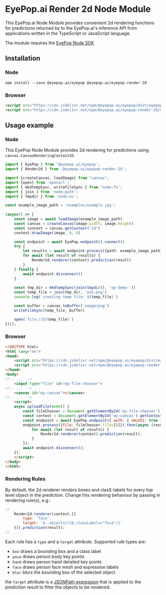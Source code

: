 # EyePop.ai Render 2d Node Module
This EyePop.ai Node Module provides convenient 2d rendering functions for predictions returned by 
to the EyePop.ai's inference API from applications written in the TypeScript or JavaScript language.

The module requires the [EyePop Node SDK](../eyepop/README.md)
## Installation
### Node
```shell
npm install --save @eyepop.ai/eyepop @eyepop.ai/eyepop-render-2d
```
### Browser
```html
<script src="https://cdn.jsdelivr.net/npm/@eyepop.ai/eyepop/dist/eyepop.min.js"></script>
<script src="https://cdn.jsdelivr.net/npm/@eyepop.ai/eyepop-render-2d/dist/eyepop.render2d.min.js"></script>
```
## Usage example
### Node
This EyePop Node Module provides 2d rendering for predictions using `canvas.CanvasRenderingContext2D`.
```typescript
import { EyePop } from '@eyepop.ai/eyepop';
import { Render2d } from '@eyepop.ai/eyepop-render-2d';

import {createCanvas, loadImage} from "canvas";
import {open} from 'openurl';
import { mkdtempSync, writeFileSync } from 'node:fs';
import { join } from 'node:path';
import { tmpdir } from 'node:os';

const example_image_path = 'examples/example.jpg';
    
(async() => {
    const image = await loadImage(example_image_path)
    const canvas = createCanvas(image.width, image.height)
    const context = canvas.getContext("2d")
    context.drawImage(image, 0, 0)

    const endpoint = await EyePop.endpoint().connect()
    try {
        let results = await endpoint.process({path: example_image_path})
        for await (let result of results) {
            Render2d.renderer(context).prediction(result)
        }        
    } finally {
        await endpoint.disconnect()
    }
    
    const tmp_dir = mkdtempSync(join(tmpdir(), 'ep-demo-'))
    const temp_file = join(tmp_dir, 'out.png')
    console.log(`creating temp file: ${temp_file}`)

    const buffer = canvas.toBuffer('image/png')
    writeFileSync(temp_file, buffer)

    open(`file://${temp_file}`)
})();
```
### Browser
```html
<!DOCTYPE html>
<html lang="en">
<head>
    <script src="https://cdn.jsdelivr.net/npm/@eyepop.ai/eyepop/dist/eyepop.min.js"></script>
    <script src="https://cdn.jsdelivr.net/npm/@eyepop.ai/eyepop-render-2d/dist/eyepop.render2d.min.js"></script>
</head>
<body>
<!-- ... -->
    <input type="file" id="my-file-chooser">
<!-- ... -->
    <canvas id="my-canvas"></canvas>
<!-- ... -->
    <script>
    async uploadFile(event) {
        const fileChooser = document.getElementById('my-file-chooser');
        const context = document.getElementById('my-canvas').getContext("2d");
        const endpoint = await EyePop.endpoint({ auth: { oAuth2: true }, popId: '< Pop Id>' }).connect();
        endpoint.process({file: fileChooser.files[0]}).then(async (results) => {
            for await (let result of results) {
                Render2d.renderer(context).prediction(result);
            }
        });
        await endpoint.disconnect();
    });
    </script>
</body>
</html>

```
### Rendering Rules
By default, the 2d renderer renders boxes and clasS-labels for every top level object in the prediction.
Change this rendering behaviour by passing in rendering rule(s), e.g.:
```javascript
// ...
    Render2d.renderer(context,[{
        type: 'face',
        target: '$..objects[?(@.classLabel=="face")]'
    }]).prediction(result);
// ...
```
Each rule has a `type` and a `target` attribute. Supported rule types are:
* `box` draws a bounding box and a class label
* `pose` draws person body key points 
* `hand` draws person hand detailed key points 
* `face` draws person face mesh and expression labels
* `blur` blurs the bounding box of the selected object

the `target` attribute is a [JSONPath expression](https://www.npmjs.com/package/jsonpath) that is applied to the prediction result to filter the objects to be rendered.